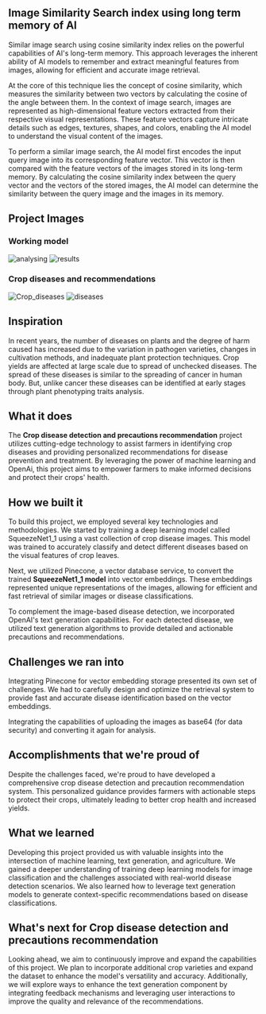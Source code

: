 ## **Image Similarity Search index using long term memory of AI**

Similar image search using cosine similarity index relies on the powerful capabilities of AI's long-term memory. This approach leverages the inherent ability of AI models to remember and extract meaningful features from images, allowing for efficient and accurate image retrieval.

At the core of this technique lies the concept of cosine similarity, which measures the similarity between two vectors by calculating the cosine of the angle between them. In the context of image search, images are represented as high-dimensional feature vectors extracted from their respective visual representations. These feature vectors capture intricate details such as edges, textures, shapes, and colors, enabling the AI model to understand the visual content of the images.

To perform a similar image search, the AI model first encodes the input query image into its corresponding feature vector. This vector is then compared with the feature vectors of the images stored in its long-term memory. By calculating the cosine similarity index between the query vector and the vectors of the stored images, the AI model can determine the similarity between the query image and the images in its memory.

## Project Images
### Working model
![analysing](https://github.com/Santhosh2231/Pinecone_Hackathon/assets/87355988/4923a6d1-45ce-4097-a880-e40e1b1cdacc)
![results](https://github.com/Santhosh2231/Pinecone_Hackathon/assets/87355988/a828961d-b15e-454b-93e7-7a8ccf4c5427)

### Crop diseases and recommendations
![Crop_diseases](https://github.com/Santhosh2231/Pinecone_Hackathon/assets/87355988/546d4d57-4734-489e-a0df-88a074af7d54)
![diseases](https://github.com/Santhosh2231/Pinecone_Hackathon/assets/87355988/6811cc9a-74b6-4c03-9ce2-7bd00d130aa6)

## Inspiration
In recent years, the number of diseases on plants and the degree of harm caused has increased due to the variation in pathogen varieties, changes in cultivation methods,  and inadequate plant protection techniques. Crop yields are affected at large scale due  to spread of unchecked diseases. The spread of these diseases is similar to the spreading of cancer in human body. But, unlike cancer these diseases can be identified at early stages through plant phenotyping traits analysis.

## What it does
The **Crop disease detection and precautions recommendation** project utilizes cutting-edge technology to assist farmers in identifying crop diseases and providing personalized recommendations for disease prevention and treatment. By leveraging the power of machine learning and OpenAi, this project aims to empower farmers to make informed decisions and protect their crops' health.

## How we built it
To build this project, we employed several key technologies and methodologies. We started by training a deep learning model called SqueezeNet1_1 using a vast collection of crop disease images. This model was trained to accurately classify and detect different diseases based on the visual features of crop leaves.

Next, we utilized Pinecone, a vector database service, to convert the trained **SqueezeNet1_1 model** into vector embeddings. These embeddings represented unique representations of the images, allowing for efficient and fast retrieval of similar images or disease classifications.

To complement the image-based disease detection, we incorporated OpenAI's text generation capabilities. For each detected disease, we utilized text generation algorithms to provide detailed and actionable precautions and recommendations.

## Challenges we ran into
Integrating Pinecone for vector embedding storage presented its own set of challenges. We had to carefully design and optimize the retrieval system to provide fast and accurate disease identification based on the vector embeddings.

Integrating the capabilities of uploading the images as base64 (for data security) and converting it again for analysis.

## Accomplishments that we're proud of
Despite the challenges faced, we're proud to have developed a comprehensive crop disease detection and precaution recommendation system.  This personalized guidance provides farmers with actionable steps to protect their crops, ultimately leading to better crop health and increased yields.

## What we learned
Developing this project provided us with valuable insights into the intersection of machine learning, text generation, and agriculture. We gained a deeper understanding of training deep learning models for image classification and the challenges associated with real-world disease detection scenarios. We also learned how to leverage text generation models to generate context-specific recommendations based on disease classifications.

## What's next for Crop disease detection and precautions recommendation
Looking ahead, we aim to continuously improve and expand the capabilities of this project. We plan to incorporate additional crop varieties and expand the dataset to enhance the model's versatility and accuracy. Additionally, we will explore ways to enhance the text generation component by integrating feedback mechanisms and leveraging user interactions to improve the quality and relevance of the recommendations.


